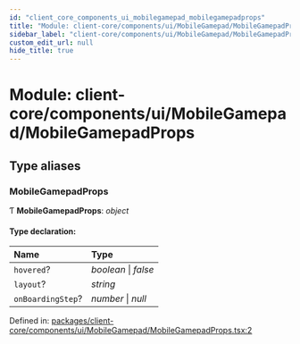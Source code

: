 ```yaml
---
id: "client_core_components_ui_mobilegamepad_mobilegamepadprops"
title: "Module: client-core/components/ui/MobileGamepad/MobileGamepadProps"
sidebar_label: "client-core/components/ui/MobileGamepad/MobileGamepadProps"
custom_edit_url: null
hide_title: true
---
```


# Module: client-core/components/ui/MobileGamepad/MobileGamepadProps

## Type aliases

### MobileGamepadProps

Ƭ **MobileGamepadProps**: *object*

#### Type declaration:

Name | Type |
:------ | :------ |
`hovered`? | *boolean* \| *false* |
`layout`? | *string* |
`onBoardingStep`? | *number* \| *null* |

Defined in: [packages/client-core/components/ui/MobileGamepad/MobileGamepadProps.tsx:2](https://github.com/xr3ngine/xr3ngine/blob/5a0f83ed8/packages/client-core/components/ui/MobileGamepad/MobileGamepadProps.tsx#L2)
